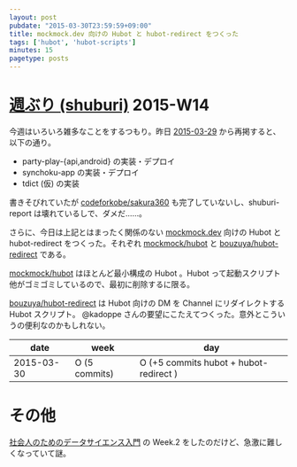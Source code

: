 ```yaml
---
layout: post
pubdate: "2015-03-30T23:59:59+09:00"
title: mockmock.dev 向けの Hubot と hubot-redirect をつくった
tags: ['hubot', 'hubot-scripts']
minutes: 15
pagetype: posts
---
```

# [週ぶり (shuburi)][shuburi] 2015-W14

今週はいろいろ雑多なことをするつもり。昨日 [2015-03-29][] から再掲すると、以下の通り。

- party-play-{api,android} の実装・デプロイ
- synchoku-app の実装・デプロイ
- tdict (仮) の実装

書きそびれていたが [codeforkobe/sakura360][] も完了していないし、shuburi-report は壊れているしで、ダメだ……。

さらに、今日は上記とはまったく関係のない [mockmock.dev](http://mockmock.connpass.com/) 向けの Hubot と hubot-redirect をつくった。それぞれ [mockmock/hubot][] と [bouzuya/hubot-redirect][] である。

[mockmock/hubot][] はほとんど最小構成の Hubot 。Hubot って起動スクリプト他がゴミゴミしているので、最初に削除するに限る。

[bouzuya/hubot-redirect][] は Hubot 向けの DM を Channel にリダイレクトする Hubot スクリプト。 @kadoppe さんの要望にこたえてつくった。意外とこういうの便利なのかもしれない。

date       | week           | day
-----------|----------------|-----------------
2015-03-30 | O (5 commits)  | O (+5 commits hubot + hubot-redirect )

# その他

[社会人のためのデータサイエンス入門](https://lms.gacco.org/courses/gacco/ga031/2015_03/about) の Week.2 をしたのだけど、急激に難しくなっていて謎。

[shuburi]: http://shuburi.org
[bouzuya/hubot-redirect]: https://github.com/bouzuya/hubot-redirect
[codeforkobe/sakura360]: https://github.com/codeforkobe/sakura360
[mockmock/hubot]: https://github.com/mockmock/hubot
[2015-03-29]: http://blog.bouzuya.net/2015/03/29/
